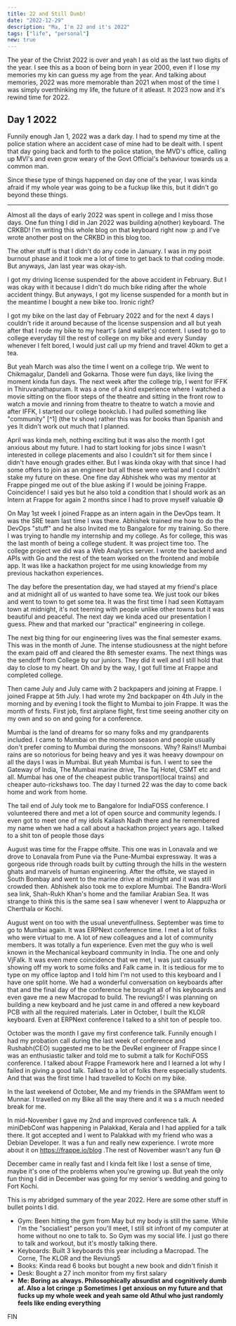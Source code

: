 ```yaml
---
title: 22 and Still Dumb!
date: "2022-12-29"
description: "Ma, I'm 22 and it's 2022"
tags: ["life", "personal"]
new: true
---
```

The year of the Christ 2022 is over and yeah I as old as the last two digits of the year. I see this as a boon of being born in year 2000, even if I lose my memories my kin can guess my age from the year. And talking about memories, 2022 was more memorable than 2021 when most of the time I was simply overthinking my life, the future of it atleast. It 2023 now and it's rewind time for 2022. 

## Day 1 2022
Funnily enough Jan 1, 2022 was a dark day. I had to spend my time at the police station where an accident case of mine had to be dealt with. I spent that day going back and forth to the police station, the MVD's office, calling up MVI's and even grow weary of the Govt Official's behaviour towards us a common man.

Since these type of things happened on day one of the year, I was kinda afraid if my whole year was going to be a fuckup like this, but it didn't go beyond these things.

---

Almost all the days of early 2022 was spent in college and I miss those days. One fun thing I did in Jan 2022 was building a(nother) keyboard. The CRKBD! I'm writing this whole blog on that keyboard right now :p and I've wrote another post on the CRKBD in this blog too.

The other stuff is that I didn't do any code in January. I was in my post burnout phase and it took me a lot of time to get back to that coding mode. But anyways, Jan last year was okay-ish.

I got my driving license suspended for the above accident in February. But I was okay with it because I didn't do much bike riding after the whole accident thingy. But anyways, I got my license suspended for a month but in the meantime I bought a new bike too. Ironic right?

I got my bike on the last day of February 2022 and for the next 4 days I couldn't ride it around because of the license suspension and all but yeah after that I rode my bike to my heart's (and wallet's) content. I used to go to college everyday till the rest of college on my bike and every Sunday whenever I felt bored, I would just call up my friend and travel 40km to get a tea. 

But yeah March was also the time I went on a college trip. We went to Chikmagalur, Dandeli and Gokarna. Those were fun days, like living the moment kinda fun days. The next week after the college trip, I went for IFFK in Thiruvanathapuram. It was a one of a kind experience where I watched a movie sitting on the floor steps of the theatre and sitting in the front row to watch a movie and rinning from theatre to theatre to watch a movie and after IFFK, I started our college bookclub. I had pulled something like "community" [^1] (the tv show) rather this was for books than Spanish and yes It didn't work out much that I planned.

April was kinda meh, nothing exciting but it was also the month I got anxious about my future. I had to start looking for jobs since I wasn't interested in college placements and also I couldn't sit for them since I didn't have enough grades either. But I was kinda okay with that since I had some offers to join as an engineer but all these were verbal and I couldn't stake my future on these. One fine day Abhishek who was my mentor at Frappe pinged me out of the blue asking if I would be joining Frappe. Coincidence! I said yes but he also told a condition that I should work as an Intern at Frappe for again 2 months since I had to prove myself valuable :sweat_smile: 

On May 1st week I joined Frappe as an intern again in the DevOps team. It was the SRE team last time I was there. Abhishek trained me how to do the DevOps "stuff" and he also Invited me to Bangalore for my training. So there I was trying to handle my internship and my college. As for college, this was the last month of being a college student. It was project time too.
The college project we did was a Web Analytics server. I wrote the backend and APIs with Go and the rest of the team worked on the frontend and mobile app. It was like a hackathon project for me using knowledge from my previous hackathon experiences.

The day before the presentation day, we had stayed at my friend's place and at midnight all of us wanted to have some tea. We just took our bikes and went to town to get some tea. It was the first time I had seen Kottayam town at midnight, it's not teeming with people unlike other towns but it was beautiful and peaceful. The next day we kinda aced our presentation I guess. Phew and that marked our "practical" engineering in college.

The next big thing for our engineering lives was the final semester exams. This was in the month of June. The intense studiousness at the night before the exam paid off and cleared the 8th semester exams. The next things was the sendoff from College by our juniors. They did it well and I still hold that day to close to my heart. Oh and by the way, I got full time at Frappe and completed college.

Then came July and July came with 2 backpapers and joining at Frappe. I joined Frappe at 5th July. I had wrote my 2nd backpaper on 4th July in the morning and by evening I took the flight to Mumbai to join Frappe. It was the month of firsts. First job, first airplane flight, first time seeing another city on my own and so on and going for a conference.

Mumbai is the land of dreams for so many folks and my grandparents included. I came to Mumbai on the monsoon season and people usually don't prefer coming to Mumbai during the monsoons. Why? Rains!! Mumbai rains are so notorious for being heavy and yes it was heeavy downpour on all the days I was in Mumbai. But yeah Mumbai is fun. I went to see the Gateway of India, The Mumbai marine drive, The Taj Hotel, CSMT etc and all. Mumbai has one of the cheapest public transport(local trains) and cheaper auto-rickshaws too. The day I turned 22 was the day to come back home and work from home.

The tail end of July took me to Bangalore for IndiaFOSS conference. I volunteered there and met a lot of open source and community legends. I even got to meet one of my idols Kailash Nadh there and he remembered my name when we had a call about a hackathon project years ago. I talked to a shit ton of people those days

August was time for the Frappe offsite. This one was in Lonavala and we drove to Lonavala from Pune via the Pune-Mumbai expressway. It was a gorgeous ride through roads built by cutting through the hills in the western ghats and marvels of human engineering. After the offsite, we stayed in South Bombay and went to the marine drive at midnight and it was still crowded then. Abhishek also took me to explore Mumbai. The Bandra-Worli sea link, Shah-Rukh Khan's home and the familiar Arabian Sea. It was strange to think this is the same sea I saw whenever I went to Alappuzha or Cherthala or Kochi.

August went on too with the usual uneventfullness. September was time to go to Mumbai again. It was ERPNext conference time. I met a lot of folks who were virtual to me. A lot of new colleagues and a lot of community members. It was totally a fun experience. Even met the guy who is well known in the Mechanical keyboard community in India. The one and only VjFalk. It was even mere coincidence that we met, I was just casually showing off my work to some folks and Falk came in. It is tedious for me to type on my office laptop and I told him I'm not used to this keyboard and I have one split home. We had a wonderful conversation on keyboards after that and the final day of the conference he brought all of his keyboards and even gave me a new Macropad to build. The reviung5! I was planning on building a new keyboard and he just came in and offered a new keyboard PCB with all the required materials. Later in October, I built the KLOR keyboard. Even at ERPNext conference I talked to a shit ton of people too.

October was the month I gave my first conference talk. Funnily enough I had my probation call during the last week of conference and Rushabh(CEO) suggested me to be the DevRel engineer of Frappe since I was an enthusiastic talker and told me to submit a talk for KochiFOSS conference. I talked about Frappe Framework here and I learned a lot why I failed in giving a good talk. Talked to a lot of folks there especially students. And that was the first time I had travelled to Kochi on my bike.

In the last weekend of October, Me and my friends in the SPAMfam went to Munnar. I travelled on my Bike all the way there and it wa s a much needed break for me.

In mid-November I gave my 2nd and improved conference talk. A miniDebConf was happening in Palakkad, Kerala and I had applied for a talk there. It got accepted and I went to Palakkad with my friend who was a Debian Developer. It was a fun and really new experience. I wrote more about it on https://frappe.io/blog .The rest of November wasn't any fun :sweat_smile:

December came in really fast and I kinda felt like I lost a sense of time, maybe it's one of the problems when you're growing up. But yeah the only fun thing I did in December was going for my senior's wedding and going to Fort Kochi.

This is my abridged summary of the year 2022. Here are some other stuff in bullet points I did.

- Gym: Been hitting the gym from May but my body is still the same. While I'm the "socialiest" person you'll meet, I still sit infront of my computer at home without no one to talk to. So Gym was my social life. I just go there to talk and workout, but it's mostly talking there.
- Keyboards: Built 3 keyboards this year including a Macropad. The Corne, The KLOR and the Reviung5
- Books: Kinda read 6 books but bought a new book and didn't finish it
- Desk: Bought a 27 inch monitor from my first salary
- **Me: Boring as always. Philosophically absurdist and cognitively dumb af. Also a lot cringe :p Sometimes I get anxious on my future and that fucks up my whole week and yeah same old Athul who just randomly feels like ending everything**

FIN

